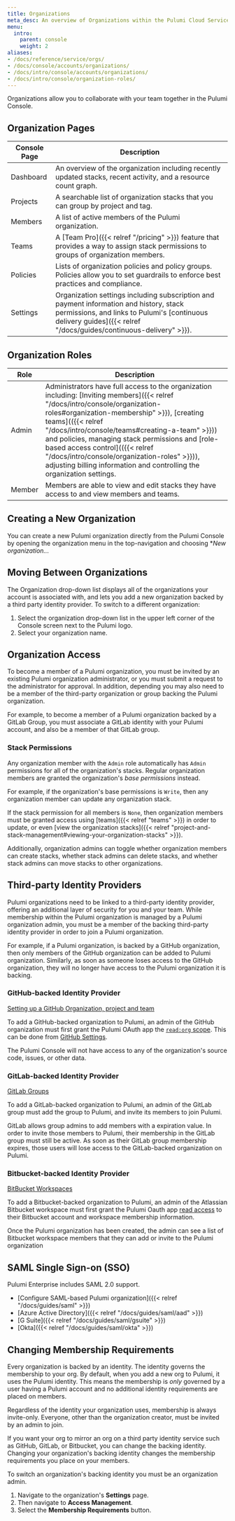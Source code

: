 ```yaml
---
title: Organizations
meta_desc: An overview of Organizations within the Pulumi Cloud Service.
menu:
  intro:
    parent: console
    weight: 2
aliases:
- /docs/reference/service/orgs/
- /docs/console/accounts/organizations/
- /docs/intro/console/accounts/organizations/
- /docs/intro/console/organization-roles/
---
```


Organizations allow you to collaborate with your team together in the Pulumi Console.

## Organization Pages

| Console Page | Description |
|--------|--------|
| Dashboard | An overview of the organization including recently updated stacks, recent activity, and a resource count graph. |
| Projects | A searchable list of organization stacks that you can group by project and tag. |
| Members | A list of active members of the Pulumi organization. |
| Teams | A [Team Pro]({{< relref "/pricing" >}}) feature that provides a way to assign stack permissions to groups of organization members. |
| Policies | Lists of organization policies and policy groups. Policies allow you to set guardrails to enforce best practices and compliance. |
| Settings | Organization settings including subscription and payment information and history, stack permissions, and links to Pulumi's [continuous delivery guides]({{< relref "/docs/guides/continuous-delivery" >}}). |

## Organization Roles

| Role | Description |
|--------|--------|
| Admin | Administrators have full access to the organization including: [Inviting members]({{< relref "/docs/intro/console/organization-roles#organization-membership" >}}), [creating teams](({{< relref "/docs/intro/console/teams#creating-a-team" >}})) and policies, managing stack permissions and [role-based access control](({{< relref "/docs/intro/console/organization-roles" >}})), adjusting billing information and controlling the organization settings. |
| Member | Members are able to view and edit stacks they have access to and view members and teams. |

## Creating a New Organization

You can create a new Pulumi organization directly from the Pulumi Console by opening the organization menu in the top-navigation and choosing **New organization...*

## Moving Between Organizations

The Organization drop-down list displays all of the organizations your account is
associated with, and lets you add a new organization backed by a third
party identity provider. To switch to a different organization:

1. Select the organization drop-down list in the upper left corner of the Console screen
next to the Pulumi logo.
1. Select your organization name.

## Organization Access

To become a member of a Pulumi organization, you must be invited by an existing Pulumi
organization administrator, or you must submit a request to the administrator for approval.
In addition, depending you may also need to be a member of the third-party organization or group backing the Pulumi organization.

For example, to become a member of a Pulumi organization backed by a GitLab Group,
you must associate a GitLab identity with your Pulumi account, and also
be a member of that GitLab group.

### Stack Permissions

Any organization member with the `Admin` role automatically has `Admin`
permissions for all of the organization's stacks. Regular organization members
are granted the organization's _base permissions_ instead.

For example, if the organization's base permissions is `Write`, then
any organization member can update any organization stack.

If the stack permission for all members is `None`, then organization members must be
granted access using [teams]({{< relref "teams" >}}) in order to update, or even [view the organization
stacks]({{< relref "project-and-stack-management#viewing-your-organization-stacks" >}}).

Additionally, organization admins can toggle whether organization members can create stacks, whether
stack admins can delete stacks, and whether stack admins can move stacks to other organizations.

## Third-party Identity Providers

Pulumi organizations need to be linked to a third-party identity provider, offering an
additional layer
of security for you and your team. While membership within the Pulumi organization is
managed by
a Pulumi organization admin, you must be a member of the backing third-party identity
provider in order
to join a Pulumi organization.

For example, if a Pulumi organization, is backed by a GitHub organization, then only members of the GitHub organization can be
added to Pulumi organization. Similarly, as soon as someone loses access to the GitHub organization, they will no
longer have access to the Pulumi organization it is backing.

### GitHub-backed Identity Provider

[Setting up a GitHub Organization, project and team](https://github.com/collab-uniba/socialcde4eclipse/wiki/How-to-setup-a-GitHub-organization,-project-and-team)

To add a GitHub-backed organization to Pulumi, an admin of the GitHub organization
must
first grant the Pulumi OAuth app the [`read:org` scope](https://developer.github.com/apps/building-oauth-apps/understanding-scopes-for-oauth-apps/#available-scopes).
This can be done from
[GitHub Settings](https://github.com/settings/connections/applications/7cf9078f3c92b17a5f0f).

The Pulumi Console
will not have access to any of the organization's source code, issues, or other data.

### GitLab-backed Identity Provider

[GitLab Groups](https://docs.gitlab.com/ce/user/group/)

To add a GitLab-backed organization to Pulumi, an admin of the GitLab group
must add the group to Pulumi, and invite its members to join Pulumi.

GitLab allows group admins to add members with a expiration value. In order to invite
those members to Pulumi, their membership in the GitLab group must still be active. As
soon as their
GitLab group membership expires, those users will lose access to the GitLab-backed
organization on Pulumi.

### Bitbucket-backed Identity Provider

[BitBucket Workspaces](https://bitbucket.org/blog/introducing-workspaces)

To add a Bitbucket-backed organization to Pulumi, an admin of the Atlassian
Bitbucket workspace
must first grant the Pulumi Oauth app [read
access](https://confluence.atlassian.com/bitbucket/oauth-on-bitbucket-cloud-238027431.html#OAuthonBitbucketCloud-Scopes)
to their Bitbucket account and workspace membership information.

Once the Pulumi organization has been created, the admin can see a list of Bitbucket workspace
members
that they can add or invite to the Pulumi organization

## SAML Single Sign-on (SSO)

Pulumi Enterprise includes SAML 2.0 support.

* [Configure SAML-based Pulumi organization]({{< relref "/docs/guides/saml" >}})
* [Azure Active Directory]({{< relref "/docs/guides/saml/aad" >}})
* [G Suite]({{< relref "/docs/guides/saml/gsuite" >}})
* [Okta]({{< relref "/docs/guides/saml/okta" >}})

## Changing Membership Requirements

Every organization is backed by an identity. The identity governs the membership to your org.
By default, when you add a new org to Pulumi, it uses the Pulumi identity. This means the membership is
_only_ governed by a user having a Pulumi account and no additional identity requirements are placed on members.

Regardless of the identity your organization uses, membership is always invite-only. Everyone, other than the
organization creator, must be invited by an admin to join.

If you want your org to mirror an org on a third party identity service such as GitHub, GitLab, or Bitbucket, you can
change the backing identity. Changing your organization's backing identity changes the membership requirements you place
on your members.

To switch an organization's backing identity you must be an organization admin.

1. Navigate to the organization's **Settings** page.
1. Then navigate to **Access Management**.
1. Select the **Membership Requirements** button.

